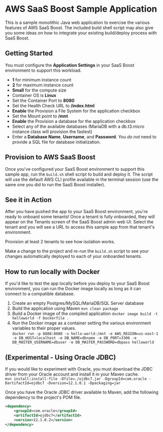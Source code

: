 # AWS SaaS Boost Sample Application

This is a sample monolithic Java web application to exercise the various features of AWS SaaS Boost. The included build shell script may also give you some ideas on how to integrate your existing build/deploy process with SaaS Boost.

## Getting Started
You must configure the **Application Settings** in your SaaS Boost environment to support this workload.
- **1** for minimum instance count
- **2** for maximum instance count
- **Small** for the compute size
- Container OS is **Linux**
- Set the Container Port to **8080**
- Set the Health Check URL to **/index.html**
- **Enable** the Provision a File System for the application checkbox
- Set the Mount point to **/mnt**
- **Enable** the Provision a database for the application checkbox
- Select any of the available databases (MariaDB with a db.t3.micro instance class will provision the fastest)
- Enter a **Database Name**, **Username**, and **Password**. You _do not_ need to provide a SQL file for database initialization.

## Provision to AWS SaaS Boost
Once you've configured your SaaS Boost environment to support this sample app, run the `build.sh` shell script to build and deploy it. The script will use the default AWS CLI profile available in the terminal session (use the same one you did to run the SaaS Boost installer).

## See it in Action
After you have pushed the app to your SaaS Boost environment, you're ready to onboard some tenants! Once a tenant is fully onboarded, they will appear on the Tenants screen of the SaaS Boost admin web UI. Select the tenant and you will see a URL to access this sample app from that tenant's environment.

Provision at least 2 tenants to see how isolation works.

Make a change to the project and re-run the `build.sh` script to see your changes automatically deployed to each of your onboarded tenants.

## How to run locally with Docker
If you'd like to test the app locally before you deploy to your SaaS Boost environment, you can run the Docker image locally as long as it can connect to a compatible database.
1. Create an empty Postgres/MySQL/MariaDB/SQL Server database
2. Build the application using Maven `mvn clean package`
3. Build a Docker image of the compiled application `docker image build -t helloworld -f Dockerfile .`
4. Run the Docker image as a container setting the various environment variables to their proper values.\
`docker run -p 8888:8080 -v hello-world:/mnt -e AWS_REGION=us-east-1 -e DB_HOST=localhost -e DB_NAME=dbname -e DB_PORT=3306 -e DB_MASTER_USERNAME=dbuser -e DB_MASTER_PASSWORD=dbpass helloworld`

## (Experimental - Using Oracle JDBC)
If you would like to experiment with Oracle, you must download the JDBC driver from your Oracle account and install it in your Maven cache.\
`mvn install:install-file -Dfile=./ojdbc7.jar -DgroupId=com.oracle -DartifactId=ojdbc7 -Dversion=12.1.0.1 -Dpackaging=jar`

Once you have the Oracle JDBC driver available to Maven, add the following dependency to the project's POM file.
```xml
<dependency>
    <groupId>com.oracle</groupId>
    <artifactId>ojdbc7</artifactId>
    <version>12.1.0.2</version>
</dependency>
```
